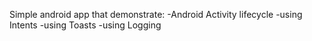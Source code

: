 Simple android app that demonstrate:
-Android Activity lifecycle
-using Intents
-using Toasts
-using Logging